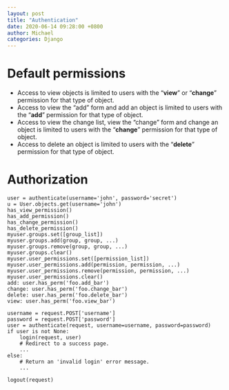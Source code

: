 ```yaml
---
layout: post
title: "Authentication"
date: 2020-06-14 09:28:00 +0800
author: Michael
categories: Django
---
```


# Default permissions
- Access to view objects is limited to users with the “**view**” or “**change**” permission for that type of object.
- Access to view the “add” form and add an object is limited to users with the “**add**” permission for that type of object.
- Access to view the change list, view the “change” form and change an object is limited to users with the “**change**” permission for that type of object.
- Access to delete an object is limited to users with the “**delete**” permission for that type of object.

# Authorization
	user = authenticate(username='john', password='secret')
	u = User.objects.get(username='john')
	has_view_permission()
	has_add_permission()
	has_change_permission()
	has_delete_permission()
	myuser.groups.set([group_list])
	myuser.groups.add(group, group, ...)
	myuser.groups.remove(group, group, ...)
	myuser.groups.clear()
	myuser.user_permissions.set([permission_list])
	myuser.user_permissions.add(permission, permission, ...)
	myuser.user_permissions.remove(permission, permission, ...)
	myuser.user_permissions.clear()
	add: user.has_perm('foo.add_bar')
	change: user.has_perm('foo.change_bar')
	delete: user.has_perm('foo.delete_bar')
	view: user.has_perm('foo.view_bar')

    username = request.POST['username']
    password = request.POST['password']
    user = authenticate(request, username=username, password=password)
    if user is not None:
        login(request, user)
        # Redirect to a success page.
        ...
    else:
        # Return an 'invalid login' error message.
        ...

	logout(request)